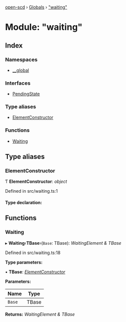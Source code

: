 [open-scd](../README.md) › [Globals](../globals.md) › ["waiting"](_waiting_.md)

# Module: "waiting"

## Index

### Namespaces

* [__global](_waiting_.__global.md)

### Interfaces

* [PendingState](../interfaces/_waiting_.pendingstate.md)

### Type aliases

* [ElementConstructor](_waiting_.md#elementconstructor)

### Functions

* [Waiting](_waiting_.md#waiting)

## Type aliases

###  ElementConstructor

Ƭ **ElementConstructor**: *object*

Defined in src/waiting.ts:1

#### Type declaration:

## Functions

###  Waiting

▸ **Waiting**‹**TBase**›(`Base`: TBase): *WaitingElement & TBase*

Defined in src/waiting.ts:18

**Type parameters:**

▪ **TBase**: *[ElementConstructor](_waiting_.md#elementconstructor)*

**Parameters:**

Name | Type |
------ | ------ |
`Base` | TBase |

**Returns:** *WaitingElement & TBase*
